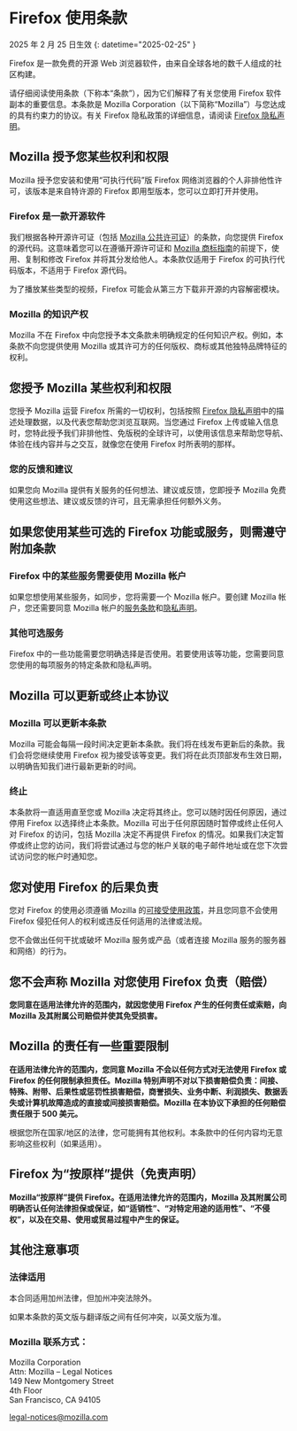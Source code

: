 ﻿# Firefox 使用条款

2025 年 2 月 25 日生效
{: datetime="2025-02-25" }

Firefox 是一款免费的开源 Web 浏览器软件，由来自全球各地的数千人组成的社区构建。

请仔细阅读使用条款（下称本“条款”），因为它们解释了有关您使用 Firefox 软件副本的重要信息。本条款是 Mozilla Corporation（以下简称“Mozilla”）与您达成的具有约束力的协议。有关 Firefox 隐私政策的详细信息，请阅读 [Firefox 隐私声明](https://www.mozilla.org/privacy/firefox/#notice)。

## Mozilla 授予您某些权利和权限

Mozilla 授予您安装和使用“可执行代码”版 Firefox 网络浏览器的个人非排他性许可，该版本是来自特许源的 Firefox 即用型版本，您可以立即打开并使用。

### Firefox 是一款开源软件

我们根据各种开源许可证（包括 [Mozilla 公共许可证](https://www.mozilla.org/MPL/)）的条款，向您提供 Firefox 的源代码。这意味着您可以在遵循开源许可证和 [Mozilla 商标指南](https://www.mozilla.org/foundation/trademarks/policy/)的前提下，使用、复制和修改 Firefox 并将其分发给他人。本条款仅适用于 Firefox 的可执行代码版本，不适用于 Firefox 源代码。

为了播放某些类型的视频，Firefox 可能会从第三方下载非开源的内容解密模块。

### Mozilla 的知识产权

Mozilla 不在 Firefox 中向您授予本文条款未明确规定的任何知识产权。例如，本条款不向您提供使用 Mozilla 或其许可方的任何版权、商标或其他独特品牌特征的权利。

## 您授予 Mozilla 某些权利和权限

您授予 Mozilla 运营 Firefox 所需的一切权利，包括按照 [Firefox 隐私声明](https://www.mozilla.org/privacy/firefox/#notice)中的描述处理数据，以及代表您帮助您浏览互联网。当您通过 Firefox 上传或输入信息时，您特此授予我们非排他性、免版税的全球许可，以使用该信息来帮助您导航、体验在线内容并与之交互，就像您在使用 Firefox 时所表明的那样。

### 您的反馈和建议

如果您向 Mozilla 提供有关服务的任何想法、建议或反馈，您即授予 Mozilla 免费使用这些想法、建议或反馈的许可，且无需承担任何额外义务。

## 如果您使用某些可选的 Firefox 功能或服务，则需遵守附加条款

### Firefox 中的某些服务需要使用 Mozilla 帐户

如果您想使用某些服务，如同步，您将需要一个 Mozilla 帐户。要创建 Mozilla 帐户，您还需要同意 Mozilla 帐户的[服务条款](https://www.mozilla.org/about/legal/terms/services/)和[隐私声明](https://www.mozilla.org/privacy/mozilla-accounts/)。

### 其他可选服务

Firefox 中的一些功能需要您明确选择是否使用。若要使用该等功能，您需要同意您使用的每项服务的特定条款和隐私声明。

## Mozilla 可以更新或终止本协议

### Mozilla 可以更新本条款

Mozilla 可能会每隔一段时间决定更新本条款。我们将在线发布更新后的条款。我们会将您继续使用 Firefox 视为接受该等变更。我们将在此页顶部发布生效日期，以明确告知我们进行最新更新的时间。

### 终止

本条款将一直适用直至您或 Mozilla 决定将其终止。您可以随时因任何原因，通过停用 Firefox 以选择终止本条款。Mozilla 可出于任何原因随时暂停或终止任何人对 Firefox 的访问，包括 Mozilla 决定不再提供 Firefox 的情况。如果我们决定暂停或终止您的访问，我们将尝试通过与您的帐户关联的电子邮件地址或在您下次尝试访问您的帐户时通知您。

## 您对使用 Firefox 的后果负责

您对 Firefox 的使用必须遵循 Mozilla 的[可接受使用政策](https://www.mozilla.org/about/legal/acceptable-use/)，并且您同意不会使用 Firefox 侵犯任何人的权利或违反任何适用的法律或法规。

您不会做出任何干扰或破坏 Mozilla 服务或产品（或者连接 Mozilla 服务的服务器和网络）的行为。

## 您不会声称 Mozilla 对您使用 Firefox 负责（赔偿）

**您同意在适用法律允许的范围内，就因您使用 Firefox 产生的任何责任或索赔，向 Mozilla 及其附属公司赔偿并使其免受损害。**

## Mozilla 的责任有一些重要限制

**在适用法律允许的范围内，您同意 Mozilla 不会以任何方式对无法使用 Firefox 或 Firefox 的任何限制承担责任。Mozilla 特别声明不对以下损害赔偿负责：间接、特殊、附带、后果性或惩罚性损害赔偿，商誉损失、业务中断、利润损失、数据丢失或计算机故障造成的直接或间接损害赔偿。Mozilla 在本协议下承担的任何赔偿责任限于 500 美元。**

根据您所在国家/地区的法律，您可能拥有其他权利。本条款中的任何内容均无意影响这些权利（如果适用）。

## Firefox 为“按原样”提供（免责声明）

**Mozilla“按原样”提供 Firefox。在适用法律允许的范围内，Mozilla 及其附属公司明确否认任何法律担保或保证，如“适销性”、“对特定用途的适用性”、“不侵权”，以及在交易、使用或贸易过程中产生的保证。**

## 其他注意事项

### 法律适用

本合同适用加州法律，但加州冲突法除外。

如果本条款的英文版与翻译版之间有任何冲突，以英文版为准。

### Mozilla 联系方式：

Mozilla Corporation <br>
Attn: Mozilla – Legal Notices <br>
149 New Montgomery Street <br>
4th Floor <br>
San Francisco, CA 94105

legal-notices@mozilla.com
